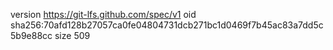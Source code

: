version https://git-lfs.github.com/spec/v1
oid sha256:70afd128b27057ca0fe04804731dcb271bc1d0469f7b45ac83a7dd5c5b9e88cc
size 509
